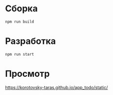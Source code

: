 # Сборка
`npm run build`

# Разработка
`npm run start`

# Просмотр
https://korotovsky-taras.github.io/app_todo/static/
